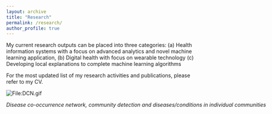 ```yaml
---
layout: archive
title: "Research"
permalink: /research/
author_profile: true
---
```


My current research outputs can be placed into three categories: (a) Health information systems with a focus on advanced analytics and novel machine learning application, (b) Digital health with focus on wearable technology (c) Developing local explanations to complete machine learning algorithms

For the most updated list of my research activities and publications, please refer to my CV.

   <div class="wp-caption aligncenter" style="width: 775px">
     <p>
       <img class="aligncenter" src="http://karanalytics.com/images/DCN.gif" alt="File:DCN.gif"/>
     </p>
     <p class="wp-caption-text">
    <em> Disease co-occurrence network, community detection and diseases/conditions in individual communities </em>
    </p>
   </div>
